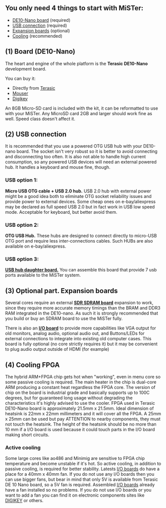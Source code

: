 ## You only need 4 things to start with MiSTer:

* [DE10-Nano board](https://github.com/MiSTer-devel/Main_MiSTer/wiki/How-to-start-with-MiSTer#1-board-de10-nano) (required)
* [USB connection](https://github.com/MiSTer-devel/Main_MiSTer/wiki/How-to-start-with-MiSTer#2-usb-connection) (required)
* [Expansion boards](https://github.com/MiSTer-devel/Main_MiSTer/wiki/How-to-start-with-MiSTer#3-optional-part-expansion-boards) (optional)
* [Cooling](https://github.com/MiSTer-devel/Main_MiSTer/wiki/How-to-start-with-MiSTer#4-cooling-fpga) (recommended)

## (1) Board (DE10-Nano)
The heart and engine of the whole platform is the **Terasic DE10-Nano** development board.

You can buy it:
* Directly from [Terasic](http://www.terasic.com.tw/cgi-bin/page/archive.pl?Language=English&No=1046&PartNo=8)
* [Mouser](http://www.mouser.com/ProductDetail/Terasic-Technologies/P0496/)
* [Digikey](https://www.digikey.com/product-detail/en/terasic-inc/P0496/P0496-ND/6817231)

An 8GB Micro-SD card is included with the kit, it can be reformatted to use with your MiSTer.
Any MicroSD card 2GB and larger should work fine as well. Speed class doesn't affect it.

## (2) USB connection
It is recommended that you use a powered OTG USB hub with your DE10-nano board. The socket isn't very robust so it is better to avoid connecting and disconnecting too often. It is also not able to handle high current consumption, so any powered USB devices will need an external powered hub. It handles a keyboard and mouse fine, though.

### USB option 1:
**Micro USB OTG cable + USB 2.0 hub.**
USB 2.0 hub with external power might be a good idea both to eliminate OTG socket reliability issues and provide power to external devices. Some cheap ones on e-bay/aliexpress may be declared as full speed USB 2.0 but in fact work in USB low speed mode. Acceptable for keyboard, but better avoid them.

### USB option 2:
**OTG USB Hub.** These hubs are designed to connect directly to micro-USB OTG port and require less inter-connections cables. Such HUBs are also available on e-bay/aliexpress.

### USB option 3:
**[USB hub daughter board.](https://github.com/MiSTer-devel/Main_MiSTer/wiki/USB-Hub-daughter-board)** You can assemble this board that provide 7 usb ports available to the MiSTer system.


## (3) Optional part. Expansion boards
Several cores require an external **[SDR SDRAM board](https://github.com/MiSTer-devel/Main_MiSTer/wiki/SDRAM-Board)** expansion to work, since they require more accurate memory timings than the BRAM and DDR3 RAM integrated in the DE10-nano. As such it is strongly recommended that you build or buy an SDRAM board to use the MiSTer fully. 

There is also an **[I/O board](https://github.com/MiSTer-devel/Main_MiSTer/wiki/IO-Board)** to provide more capabilities like VGA output for old monitors, analog audio, optional audio out, and Buttons/LEDs for external connections to integrate into existing old computer cases. This board is fully optional (no core strictly requires it) but it may be convenient to plug audio output outside of HDMI (for example)


## (4) Cooling FPGA
The hybrid ARM+FPGA chip gets hot when "working", even in menu core so some passive cooling is required. The main heater in the chip is dual-core ARM producing a constant heat regardless the FPGA core. The version of chip on the board is industrial grade and basically supports up to 100C degrees, but for guaranteed long usage without degrading the characteristics it's highly advised to use the cooler. FPGA used in Terasic DE10-Nano board is approximately 21.5mm x 21.5mm. Ideal dimension of heatsink is 22mm x 22mm millimeters and it will cover all the FPGA. 
A 25mm x 25mm can be used but pay ATTENTION to nearby components, they must not touch the heatsink. The height of the heatsink should be no more than 10 mm if a I/O board is used because it could touch parts in the I/O board making short circuits.

### Active cooling
Some large cores like ao486 and Minimig are sensitive to FPGA chip temperature and become unstable if it's hot. So active cooling, in addition to passive cooling, is required for better stability.
Latests [I/O boards](https://github.com/MiSTer-devel/Main_MiSTer/wiki/IO-Board) do have a place for a 40mm x 40mm fan.
If you do not use any I/O boards then you can use bigger fans, but bear in mind that only 5V is available from Terasic DE 10 Nano board, so a 5V fan is required.
Assembled [I/O boards](https://github.com/MiSTer-devel/Main_MiSTer/wiki/IO-Board) already have a fan installed so no problems.
If you do not use I/O boards or you want to add a fan you can find it on electronic components sites like [DIGIKEY](https://www.digikey.co.uk/products/en/fans-thermal-management/dc-fans/217?FV=38007c%2Cffe000d9%2Cb89e93&quantity=0&ColumnSort=0&page=1&pageSize=25&pkeyword=40mm+fan) or others.

